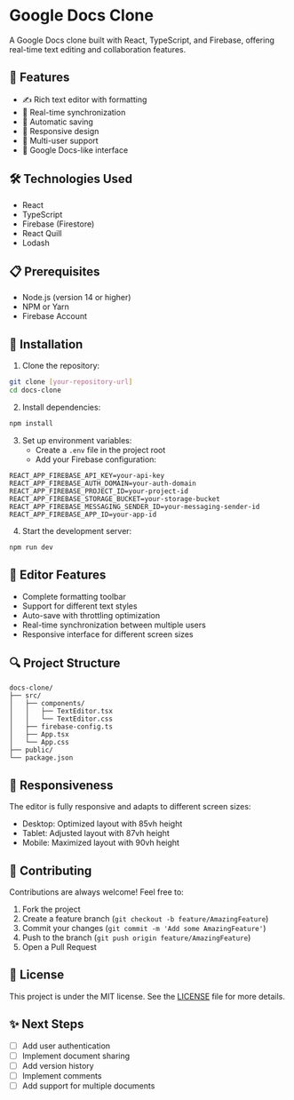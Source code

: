 # Google Docs Clone

A Google Docs clone built with React, TypeScript, and Firebase, offering real-time text editing and collaboration features.

## 🚀 Features

- ✍️ Rich text editor with formatting
- 🔄 Real-time synchronization
- 💾 Automatic saving
- 📱 Responsive design
- 👥 Multi-user support
- 🎨 Google Docs-like interface

## 🛠️ Technologies Used

- React
- TypeScript
- Firebase (Firestore)
- React Quill
- Lodash

## 📋 Prerequisites

- Node.js (version 14 or higher)
- NPM or Yarn
- Firebase Account

## 🔧 Installation

1. Clone the repository:

```bash
git clone [your-repository-url]
cd docs-clone
```

2. Install dependencies:

```bash
npm install
```

3. Set up environment variables:
   - Create a `.env` file in the project root
   - Add your Firebase configuration:

```env
REACT_APP_FIREBASE_API_KEY=your-api-key
REACT_APP_FIREBASE_AUTH_DOMAIN=your-auth-domain
REACT_APP_FIREBASE_PROJECT_ID=your-project-id
REACT_APP_FIREBASE_STORAGE_BUCKET=your-storage-bucket
REACT_APP_FIREBASE_MESSAGING_SENDER_ID=your-messaging-sender-id
REACT_APP_FIREBASE_APP_ID=your-app-id
```

4. Start the development server:

```bash
npm run dev
```

## 🌟 Editor Features

- Complete formatting toolbar
- Support for different text styles
- Auto-save with throttling optimization
- Real-time synchronization between multiple users
- Responsive interface for different screen sizes

## 🔍 Project Structure

```
docs-clone/
├── src/
│   ├── components/
│   │   ├── TextEditor.tsx
│   │   └── TextEditor.css
│   ├── firebase-config.ts
│   ├── App.tsx
│   └── App.css
├── public/
└── package.json
```

## 📱 Responsiveness

The editor is fully responsive and adapts to different screen sizes:

- Desktop: Optimized layout with 85vh height
- Tablet: Adjusted layout with 87vh height
- Mobile: Maximized layout with 90vh height

## 🤝 Contributing

Contributions are always welcome! Feel free to:

1. Fork the project
2. Create a feature branch (`git checkout -b feature/AmazingFeature`)
3. Commit your changes (`git commit -m 'Add some AmazingFeature'`)
4. Push to the branch (`git push origin feature/AmazingFeature`)
5. Open a Pull Request

## 📝 License

This project is under the MIT license. See the [LICENSE](LICENSE) file for more details.

## ✨ Next Steps

- [ ] Add user authentication
- [ ] Implement document sharing
- [ ] Add version history
- [ ] Implement comments
- [ ] Add support for multiple documents
